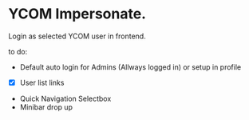 # YCOM Impersonate. 

Login as selected YCOM user in frontend.

to do:

- Default auto login for Admins (Allways logged in) or setup in profile
- [x] User list links
- Quick Navigation Selectbox
- Minibar drop up
